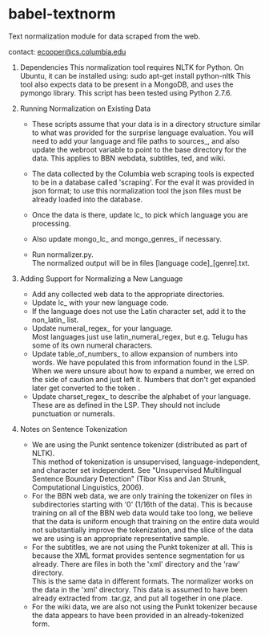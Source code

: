 # babel-textnorm
Text normalization module for data scraped from the web.

contact: ecooper@cs.columbia.edu


1.  Dependencies
    This normalization tool requires NLTK for Python.
    On Ubuntu, it can be installed using:
       sudo apt-get install python-nltk
    This tool also expects data to be present in a MongoDB, and uses the pymongo library.
    This script has been tested using Python 2.7.6.


2.  Running Normalization on Existing Data

    - These scripts assume that your data is in a directory structure similar to what was provided for the surprise language evaluation.  You will need to add your language and file paths to sources_, and also update the webroot variable to point to the base directory for the data.  This applies to BBN webdata, subtitles, ted, and wiki.
    - The data collected by the Columbia web scraping tools is expected to be in a database called 'scraping'.  For the eval it was provided in json format; to use this normalization tool the json files must be already loaded into the database.
    
    - Once the data is there, update lc_ to pick which language you are processing.
    - Also update mongo_lc_ and mongo_genres_ if necessary.
    - Run normalizer.py.  
      The normalized output will be in files [language code]_[genre].txt.
    

3.  Adding Support for Normalizing a New Language

    - Add any collected web data to the appropriate directories.
    - Update lc_ with your new language code.
    - If the language does not use the Latin character set, add it to the non_latin_ list.
    - Update numeral_regex_ for your language.  
      Most languages just use latin_numeral_regex, but e.g. Telugu has some of 
      its own numeral characters.
    - Update table_of_numbers_ to allow expansion of numbers into words.
      We have populated this from information found in the LSP.  
      When we were unsure about how to expand a number, we erred on the side of
      caution and just left it.  Numbers that don't get expanded later get 
      converted to the token <NUM>.
    - Update charset_regex_ to describe the alphabet of your language.
      These are as defined in the LSP.  They should not include punctuation or
      numerals.


4.  Notes on Sentence Tokenization

    - We are using the Punkt sentence tokenizer (distributed as part of NLTK).  
      This method of tokenization is unsupervised, language-independent, and 
      character set independent.
      See "Unsupervised Multilingual Sentence Boundary Detection" 
      (Tibor Kiss and Jan Strunk, Computational Linguistics, 2006).
    - For the BBN web data, we are only training the tokenizer on files in 
      subdirectories starting with '0' (1/16th of the data).  This is because 
      training on all of the BBN web data would take too long, we believe 
      that the data is uniform enough that training on the entire data would not 
      substantially improve the tokenization, and the slice of the data we are
      using is an appropriate representative sample.
    - For the subtitles, we are not using the Punkt tokenizer at all.  This is 
      because the XML format provides sentence segmentation for us already.
      There are files in both the 'xml' directory and the 'raw' directory.  
      This is the same data in different formats.  The normalizer works on the 
      data in the 'xml' directory.  This data is assumed to have been already 
      extracted from .tar.gz, and put all together in one place.
    - For the wiki data, we are also not using the Punkt tokenizer because the
      data appears to have been provided in an already-tokenized form.

